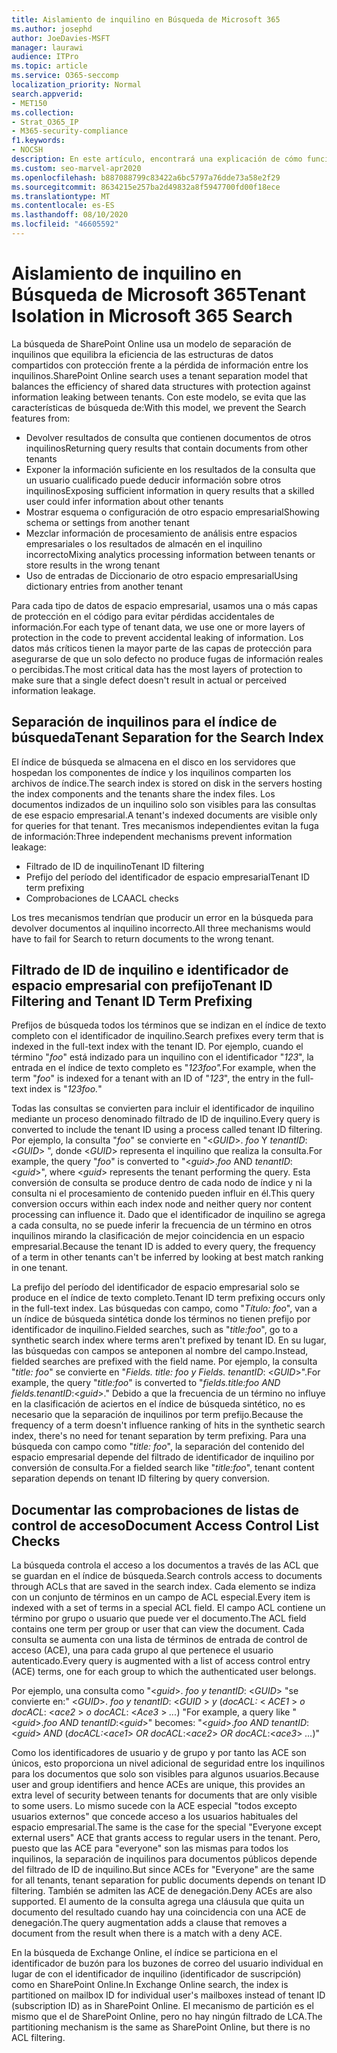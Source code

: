 ```yaml
---
title: Aislamiento de inquilino en Búsqueda de Microsoft 365
ms.author: josephd
author: JoeDavies-MSFT
manager: laurawi
audience: ITPro
ms.topic: article
ms.service: O365-seccomp
localization_priority: Normal
search.appverid:
- MET150
ms.collection:
- Strat_O365_IP
- M365-security-compliance
f1.keywords:
- NOCSH
description: En este artículo, encontrará una explicación de cómo funciona el aislamiento de inquilino para separar los datos del espacio empresarial en la búsqueda de Microsoft 365.
ms.custom: seo-marvel-apr2020
ms.openlocfilehash: b887088799c83422a6bc5797a76dde73a58e2f29
ms.sourcegitcommit: 8634215e257ba2d49832a8f5947700fd00f18ece
ms.translationtype: MT
ms.contentlocale: es-ES
ms.lasthandoff: 08/10/2020
ms.locfileid: "46605592"
---
```

# <a name="tenant-isolation-in-microsoft-365-search"></a><span data-ttu-id="96f8e-103">Aislamiento de inquilino en Búsqueda de Microsoft 365</span><span class="sxs-lookup"><span data-stu-id="96f8e-103">Tenant Isolation in Microsoft 365 Search</span></span>

<span data-ttu-id="96f8e-104">La búsqueda de SharePoint Online usa un modelo de separación de inquilinos que equilibra la eficiencia de las estructuras de datos compartidos con protección frente a la pérdida de información entre los inquilinos.</span><span class="sxs-lookup"><span data-stu-id="96f8e-104">SharePoint Online search uses a tenant separation model that balances the efficiency of shared data structures with protection against information leaking between tenants.</span></span> <span data-ttu-id="96f8e-105">Con este modelo, se evita que las características de búsqueda de:</span><span class="sxs-lookup"><span data-stu-id="96f8e-105">With this model, we prevent the Search features from:</span></span>

- <span data-ttu-id="96f8e-106">Devolver resultados de consulta que contienen documentos de otros inquilinos</span><span class="sxs-lookup"><span data-stu-id="96f8e-106">Returning query results that contain documents from other tenants</span></span>
- <span data-ttu-id="96f8e-107">Exponer la información suficiente en los resultados de la consulta que un usuario cualificado puede deducir información sobre otros inquilinos</span><span class="sxs-lookup"><span data-stu-id="96f8e-107">Exposing sufficient information in query results that a skilled user could infer information about other tenants</span></span>
- <span data-ttu-id="96f8e-108">Mostrar esquema o configuración de otro espacio empresarial</span><span class="sxs-lookup"><span data-stu-id="96f8e-108">Showing schema or settings from another tenant</span></span>
- <span data-ttu-id="96f8e-109">Mezclar información de procesamiento de análisis entre espacios empresariales o los resultados de almacén en el inquilino incorrecto</span><span class="sxs-lookup"><span data-stu-id="96f8e-109">Mixing analytics processing information between tenants or store results in the wrong tenant</span></span>
- <span data-ttu-id="96f8e-110">Uso de entradas de Diccionario de otro espacio empresarial</span><span class="sxs-lookup"><span data-stu-id="96f8e-110">Using dictionary entries from another tenant</span></span>

<span data-ttu-id="96f8e-111">Para cada tipo de datos de espacio empresarial, usamos una o más capas de protección en el código para evitar pérdidas accidentales de información.</span><span class="sxs-lookup"><span data-stu-id="96f8e-111">For each type of tenant data, we use one or more layers of protection in the code to prevent accidental leaking of information.</span></span> <span data-ttu-id="96f8e-112">Los datos más críticos tienen la mayor parte de las capas de protección para asegurarse de que un solo defecto no produce fugas de información reales o percibidas.</span><span class="sxs-lookup"><span data-stu-id="96f8e-112">The most critical data has the most layers of protection to make sure that a single defect doesn't result in actual or perceived information leakage.</span></span>

## <a name="tenant-separation-for-the-search-index"></a><span data-ttu-id="96f8e-113">Separación de inquilinos para el índice de búsqueda</span><span class="sxs-lookup"><span data-stu-id="96f8e-113">Tenant Separation for the Search Index</span></span>

<span data-ttu-id="96f8e-114">El índice de búsqueda se almacena en el disco en los servidores que hospedan los componentes de índice y los inquilinos comparten los archivos de índice.</span><span class="sxs-lookup"><span data-stu-id="96f8e-114">The search index is stored on disk in the servers hosting the index components and the tenants share the index files.</span></span> <span data-ttu-id="96f8e-115">Los documentos indizados de un inquilino solo son visibles para las consultas de ese espacio empresarial.</span><span class="sxs-lookup"><span data-stu-id="96f8e-115">A tenant's indexed documents are visible only for queries for that tenant.</span></span> <span data-ttu-id="96f8e-116">Tres mecanismos independientes evitan la fuga de información:</span><span class="sxs-lookup"><span data-stu-id="96f8e-116">Three independent mechanisms prevent information leakage:</span></span>

- <span data-ttu-id="96f8e-117">Filtrado de ID de inquilino</span><span class="sxs-lookup"><span data-stu-id="96f8e-117">Tenant ID filtering</span></span>
- <span data-ttu-id="96f8e-118">Prefijo del período del identificador de espacio empresarial</span><span class="sxs-lookup"><span data-stu-id="96f8e-118">Tenant ID term prefixing</span></span>
- <span data-ttu-id="96f8e-119">Comprobaciones de LCA</span><span class="sxs-lookup"><span data-stu-id="96f8e-119">ACL checks</span></span>

<span data-ttu-id="96f8e-120">Los tres mecanismos tendrían que producir un error en la búsqueda para devolver documentos al inquilino incorrecto.</span><span class="sxs-lookup"><span data-stu-id="96f8e-120">All three mechanisms would have to fail for Search to return documents to the wrong tenant.</span></span>

## <a name="tenant-id-filtering-and-tenant-id-term-prefixing"></a><span data-ttu-id="96f8e-121">Filtrado de ID de inquilino e identificador de espacio empresarial con prefijo</span><span class="sxs-lookup"><span data-stu-id="96f8e-121">Tenant ID Filtering and Tenant ID Term Prefixing</span></span>

<span data-ttu-id="96f8e-122">Prefijos de búsqueda todos los términos que se indizan en el índice de texto completo con el identificador de inquilino.</span><span class="sxs-lookup"><span data-stu-id="96f8e-122">Search prefixes every term that is indexed in the full-text index with the tenant ID.</span></span> <span data-ttu-id="96f8e-123">Por ejemplo, cuando el término "*foo*" está indizado para un inquilino con el identificador "*123*", la entrada en el índice de texto completo es "*123foo".*</span><span class="sxs-lookup"><span data-stu-id="96f8e-123">For example, when the term "*foo*" is indexed for a tenant with an ID of "*123*", the entry in the full-text index is "*123foo.*"</span></span>

<span data-ttu-id="96f8e-124">Todas las consultas se convierten para incluir el identificador de inquilino mediante un proceso denominado filtrado de ID de inquilino.</span><span class="sxs-lookup"><span data-stu-id="96f8e-124">Every query is converted to include the tenant ID using a process called tenant ID filtering.</span></span> <span data-ttu-id="96f8e-125">Por ejemplo, la consulta "*foo*" se convierte en "<*GUID*>. *foo* Y *tenantID*: <*GUID*> ", donde <*GUID*> representa el inquilino que realiza la consulta.</span><span class="sxs-lookup"><span data-stu-id="96f8e-125">For example, the query "*foo*" is converted to "<*guid*>.*foo* AND *tenantID*:<*guid*>", where <*guid*> represents the tenant performing the query.</span></span> <span data-ttu-id="96f8e-126">Esta conversión de consulta se produce dentro de cada nodo de índice y ni la consulta ni el procesamiento de contenido pueden influir en él.</span><span class="sxs-lookup"><span data-stu-id="96f8e-126">This query conversion occurs within each index node and neither query nor content processing can influence it.</span></span> <span data-ttu-id="96f8e-127">Dado que el identificador de inquilino se agrega a cada consulta, no se puede inferir la frecuencia de un término en otros inquilinos mirando la clasificación de mejor coincidencia en un espacio empresarial.</span><span class="sxs-lookup"><span data-stu-id="96f8e-127">Because the tenant ID is added to every query, the frequency of a term in other tenants can't be inferred by looking at best match ranking in one tenant.</span></span>

<span data-ttu-id="96f8e-128">La prefijo del período del identificador de espacio empresarial solo se produce en el índice de texto completo.</span><span class="sxs-lookup"><span data-stu-id="96f8e-128">Tenant ID term prefixing occurs only in the full-text index.</span></span> <span data-ttu-id="96f8e-129">Las búsquedas con campo, como "*Título: foo*", van a un índice de búsqueda sintética donde los términos no tienen prefijo por identificador de inquilino.</span><span class="sxs-lookup"><span data-stu-id="96f8e-129">Fielded searches, such as "*title:foo*", go to a synthetic search index where terms aren't prefixed by tenant ID.</span></span> <span data-ttu-id="96f8e-130">En su lugar, las búsquedas con campos se anteponen al nombre del campo.</span><span class="sxs-lookup"><span data-stu-id="96f8e-130">Instead, fielded searches are prefixed with the field name.</span></span> <span data-ttu-id="96f8e-131">Por ejemplo, la consulta "*title: foo*" se convierte en "*Fields. title: foo y Fields. tenantID*: <*GUID*>".</span><span class="sxs-lookup"><span data-stu-id="96f8e-131">For example, the query "*title:foo*" is converted to "*fields.title:foo AND fields.tenantID*:<*guid*>."</span></span> <span data-ttu-id="96f8e-132">Debido a que la frecuencia de un término no influye en la clasificación de aciertos en el índice de búsqueda sintético, no es necesario que la separación de inquilinos por term prefijo.</span><span class="sxs-lookup"><span data-stu-id="96f8e-132">Because the frequency of a term doesn't influence ranking of hits in the synthetic search index, there's no need for tenant separation by term prefixing.</span></span> <span data-ttu-id="96f8e-133">Para una búsqueda con campo como "*title: foo*", la separación del contenido del espacio empresarial depende del filtrado de identificador de inquilino por conversión de consulta.</span><span class="sxs-lookup"><span data-stu-id="96f8e-133">For a fielded search like "*title:foo*", tenant content separation depends on tenant ID filtering by query conversion.</span></span>

## <a name="document-access-control-list-checks"></a><span data-ttu-id="96f8e-134">Documentar las comprobaciones de listas de control de acceso</span><span class="sxs-lookup"><span data-stu-id="96f8e-134">Document Access Control List Checks</span></span>

<span data-ttu-id="96f8e-135">La búsqueda controla el acceso a los documentos a través de las ACL que se guardan en el índice de búsqueda.</span><span class="sxs-lookup"><span data-stu-id="96f8e-135">Search controls access to documents through ACLs that are saved in the search index.</span></span> <span data-ttu-id="96f8e-136">Cada elemento se indiza con un conjunto de términos en un campo de ACL especial.</span><span class="sxs-lookup"><span data-stu-id="96f8e-136">Every item is indexed with a set of terms in a special ACL field.</span></span> <span data-ttu-id="96f8e-137">El campo ACL contiene un término por grupo o usuario que puede ver el documento.</span><span class="sxs-lookup"><span data-stu-id="96f8e-137">The ACL field contains one term per group or user that can view the document.</span></span> <span data-ttu-id="96f8e-138">Cada consulta se aumenta con una lista de términos de entrada de control de acceso (ACE), una para cada grupo al que pertenece el usuario autenticado.</span><span class="sxs-lookup"><span data-stu-id="96f8e-138">Every query is augmented with a list of access control entry (ACE) terms, one for each group to which the authenticated user belongs.</span></span>

<span data-ttu-id="96f8e-139">Por ejemplo, una consulta como "<*guid*>. *foo y tenantID*: <*GUID*> "se convierte en:" <*GUID*>. *foo y tenantID*: <*GUID* >  *y* (*docACL:* < *ACE1* >  *o docACL*: <*ace2* >  *o docACL*: <*Ace3* >  *...*) "</span><span class="sxs-lookup"><span data-stu-id="96f8e-139">For example, a query like "<*guid*>.*foo AND tenantID*:<*guid*>" becomes: "<*guid*>.*foo AND tenantID*:<*guid*> *AND* (*docACL:*<*ace1*> *OR docACL*:<*ace2*> *OR docACL*:<*ace3*> *...*)"</span></span>

<span data-ttu-id="96f8e-140">Como los identificadores de usuario y de grupo y por tanto las ACE son únicos, esto proporciona un nivel adicional de seguridad entre los inquilinos para los documentos que solo son visibles para algunos usuarios.</span><span class="sxs-lookup"><span data-stu-id="96f8e-140">Because user and group identifiers and hence ACEs are unique, this provides an extra level of security between tenants for documents that are only visible to some users.</span></span> <span data-ttu-id="96f8e-141">Lo mismo sucede con la ACE especial "todos excepto usuarios externos" que concede acceso a los usuarios habituales del espacio empresarial.</span><span class="sxs-lookup"><span data-stu-id="96f8e-141">The same is the case for the special "Everyone except external users" ACE that grants access to regular users in the tenant.</span></span> <span data-ttu-id="96f8e-142">Pero, puesto que las ACE para "everyone" son las mismas para todos los inquilinos, la separación de inquilinos para documentos públicos depende del filtrado de ID de inquilino.</span><span class="sxs-lookup"><span data-stu-id="96f8e-142">But since ACEs for "Everyone" are the same for all tenants, tenant separation for public documents depends on tenant ID filtering.</span></span> <span data-ttu-id="96f8e-143">También se admiten las ACE de denegación.</span><span class="sxs-lookup"><span data-stu-id="96f8e-143">Deny ACEs are also supported.</span></span> <span data-ttu-id="96f8e-144">El aumento de la consulta agrega una cláusula que quita un documento del resultado cuando hay una coincidencia con una ACE de denegación.</span><span class="sxs-lookup"><span data-stu-id="96f8e-144">The query augmentation adds a clause that removes a document from the result when there is a match with a deny ACE.</span></span>

<span data-ttu-id="96f8e-145">En la búsqueda de Exchange Online, el índice se particiona en el identificador de buzón para los buzones de correo del usuario individual en lugar de con el identificador de inquilino (identificador de suscripción) como en SharePoint Online.</span><span class="sxs-lookup"><span data-stu-id="96f8e-145">In Exchange Online search, the index is partitioned on mailbox ID for individual user's mailboxes instead of tenant ID (subscription ID) as in SharePoint Online.</span></span> <span data-ttu-id="96f8e-146">El mecanismo de partición es el mismo que el de SharePoint Online, pero no hay ningún filtrado de LCA.</span><span class="sxs-lookup"><span data-stu-id="96f8e-146">The partitioning mechanism is the same as SharePoint Online, but there is no ACL filtering.</span></span>
